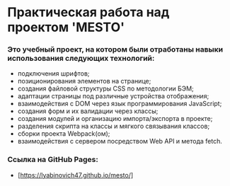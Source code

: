 # Практическая работа над проектом 'MESTO'

### Это учебный проект, на котором были отработаны навыки использования следующих технологий:
* подключения шрифтов;
* позиционирования элементов на странице;
* создания файловой структуры CSS по методологии БЭМ;
* адаптации страницы под различные устройства отображения;
* взаимодействия с DOM через язык программирования JavaScript;
* создания форм и их валидации через классы;
* создания модулей и организацию импорта/экспорта в проекте;
* разделения скрипта на классы и мягкого связывания классов;
* сборки проекта Webpack(ом);
* взаимодействия с сервером посредством Web API и метода fetch.

### Ссылка на GitHub Pages:
* [https://lyabinovich47.github.io/mesto/]
